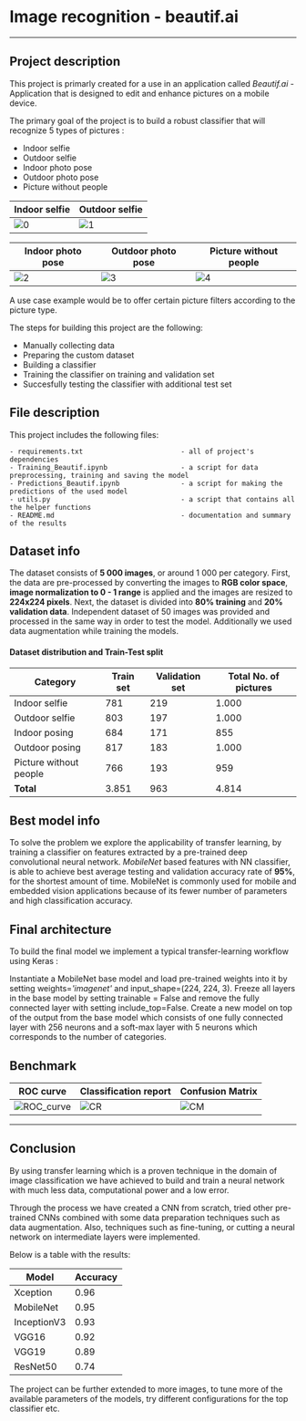[//]: # (Image references)

[ROC_curve]:Documentation/ROC_curve.PNG
[CM]:Documentation/CM.PNG
[CR]:Documentation/CR.PNG
[0]:Documentation/Class0.jpg
[1]:Documentation/Class1.jpg
[2]:Documentation/Class2.1.jpg
[3]:Documentation/Class3.1.jpg
[4]:Documentation/Class4.1.jpg


# Image recognition - beautif.ai
---

## Project description
This project is primarly created for a use in an application called *Beautif.ai* - Application that is designed to edit and enhance pictures on a mobile device. 

The primary goal of the project is to build a robust classifier that will recognize 5 types of pictures : 

- Indoor selfie
- Outdoor selfie
- Indoor photo pose
- Outdoor photo pose
- Picture without people

|Indoor selfie| Outdoor selfie|
|---------|----------------------|
|![0]|![1] |

|Indoor photo pose| Outdoor photo pose|Picture without people|
|---------|----------------------|---------------------------|
|![2]|![3]|![4]|

A use case example would be to offer certain picture filters according to the picture type.

The steps for building this project are the following:

- Manually collecting data
- Preparing the custom dataset
- Building a classifier
- Training the classifier on training and validation set
- Succesfully testing the classifier with additional test set

## File description
This project includes the following files:
```
- requirements.txt                        - all of project's dependencies
- Training_Beautif.ipynb                  - a script for data preprocessing, training and saving the model
- Predictions_Beautif.ipynb               - a script for making the predictions of the used model
- utils.py                                - a script that contains all the helper functions
- README.md                               - documentation and summary of the results
```

## Dataset info

The dataset consists of **5 000 images**, or around 1 000 per category. First, the data are pre-processed by converting the images to **RGB color space**, **image normalization to 0 - 1 range** is applied and  the images are resized to **224x224 pixels**. Next, the dataset is divided into **80% training** and **20% validation data**. Independent dataset of 50 images was provided and processed in the same way in order to test the model. Additionally we used data augmentation while training the models.



#### Dataset distribution and Train-Test split

| Category |Train set| Validation set|  Total No. of pictures |
|-------|---------|---------------|------------------|
|Indoor selfie|781 |219 |1.000|
|Outdoor selfie|803 | 197|1.000|
|Indoor posing|684 |171 |855|
|Outdoor posing|817|183|1.000|
|Picture without people|766 |193 | 959|
|**Total** |3.851 |963 |4.814 |


## Best model info

To solve the problem we explore the applicability of transfer learning, by training a classifier on features extracted by a pre-trained deep convolutional neural network. *MobileNet* based features with NN classifier, is able to achieve best average testing and validation accuracy rate of **95%**, for the shortest amount of time. MobileNet is commonly used for mobile and embedded vision applications because of its fewer number of parameters and high classification accuracy.

## Final architecture

To build the final model we implement a typical transfer-learning workflow using Keras :
 
Instantiate a MobileNet base model and load pre-trained weights into it by setting weights=*'imagenet'* and input_shape=(224, 224, 3).
Freeze all layers in the base model by setting trainable = False and remove the fully connected layer with setting include_top=False.
Create a new model on top of the output from the base model which consists of one fully connected layer with 256 neurons and a soft-max layer with 5 neurons which corresponds to the number of categories.

## Benchmark

|ROC curve| Classification report| Confusion Matrix| 
|---------|----------------------|-----------------|
|![ROC_curve]|![CR] |![CM] | 

---

## Conclusion

By using transfer learning which is a proven technique in the domain of image classification we have achieved to build and train a neural network with much less data, computational power and a low error.

Through the process we have created a CNN from scratch, tried other pre-trained CNNs combined with some data preparation techniques such as data augmentation. Also, techniques such as  fine-tuning, or cutting a neural network on intermediate layers were implemented.

Below is a table with the results:

|Model| Accuracy|
|-----|---------|
|Xception|0.96|
|MobileNet|0.95|
|InceptionV3|0.93|
|VGG16|0.92|
|VGG19|0.89|
|ResNet50|0.74|

The project can be further extended to more images, to tune more of the available parameters of the models, try different configurations for the top classifier etc.



